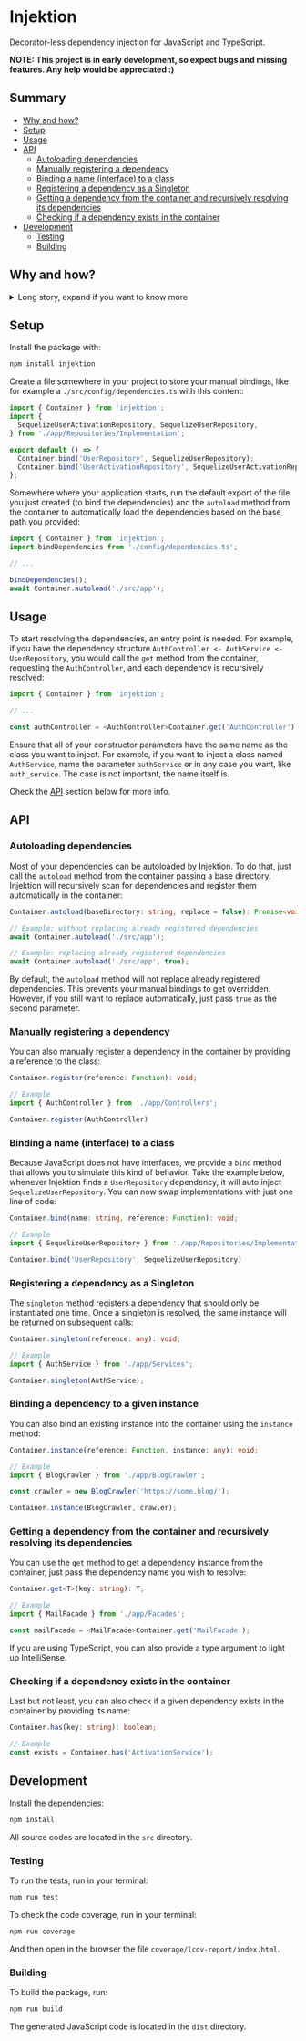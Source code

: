 # Injektion

Decorator-less dependency injection for JavaScript and TypeScript.

**NOTE: This project is in early development, so expect bugs and missing features. Any help would be appreciated :)**

## Summary

- [Why and how?](#why-and-how)
- [Setup](#setup)
- [Usage](#usage)
- [API](#api)
  - [Autoloading dependencies](#autoloading-dependencies)
  - [Manually registering a dependency](#manually-registering-a-dependency)
  - [Binding a name (interface) to a class](#binding-a-name-interface-to-a-class)
  - [Registering a dependency as a Singleton](#registering-a-dependency-as-a-singleton)
  - [Getting a dependency from the container and recursively resolving its dependencies](#getting-a-dependency-from-the-container-and-recursively-resolving-its-dependencies)
  - [Checking if a dependency exists in the container](#checking-if-a-dependency-exists-in-the-container)
- [Development](#development)
  - [Testing](#testing)
  - [Building](#building)

## Why and how?

<details>
  <summary>Long story, expand if you want to know more</summary>
  I've tried several dependency injection frameworks for JavaScript and TypeScript. There are two main things I didn't like about them:

  1. Decorators
  2. Too much manual configuration

  So I've started thinking about how a new dependency injection framework could be better.

  First of all, I need to somehow get information about a specific class, like its name and constructor parameters. It turns out that JavaScript doesn't have a built-in Reflection API for that kind of task. So that's why they use [reflect-metadata](https://github.com/rbuckton/reflect-metadata).

  So I've created my own reflection package: [reflection-function](https://github.com/andresilva-cc/reflection-function). Now I can get all those information from a function and a class.

  But there's still a problem here: JavaScript doesn't have types. Even TypeScript doesn't have types at runtime or after the code has been compiled. How am I gonna know which dependency I have to inject if there's no information about types?

  Well, the only thing that I have left is the parameter name. So that's what I'm going to use. Dependency injections are made based on the parameter name. For example, if you have a class named `UserService` and you need to inject it in another class constructor, you would name the parameter `userService`, or maybe `user_service` (the letter case is up to you).

  Ok, now we have dependency injection without decorators. But what about "too much manual configuration"?

  That's simple. I wrote a class that goes through all your project files and dynamically imports them (with `import()`). It works with default and named exports and it only imports classes. Those imports are stored in the dependency container and are available to use with zero configuration.

  Of course, that works only for concrete classes. As in Laravel's service container, if your class depends on interfaces, you need to manually bind the interface to the concrete class. Well, while TypeScript does have interfaces, JavaScript doesn't, so in the end interfaces doesn't even exist at all, so you just manually bind a name, like `UserRepository` to a real object, like `SequelizeUserRepository`.
</details>

## Setup

Install the package with: 

```bash
npm install injektion
```

Create a file somewhere in your project to store your manual bindings, like for example a `./src/config/dependencies.ts` with this content:

```typescript
import { Container } from 'injektion';
import {
  SequelizeUserActivationRepository, SequelizeUserRepository,
} from './app/Repositories/Implementation';

export default () => {
  Container.bind('UserRepository', SequelizeUserRepository);
  Container.bind('UserActivationRepository', SequelizeUserActivationRepository);
};
```

Somewhere where your application starts, run the default export of the file you just created (to bind the dependencies) and the `autoload` method from the container to automatically load the dependencies based on the base path you provided:

```typescript
import { Container } from 'injektion';
import bindDependencies from './config/dependencies.ts';

// ...

bindDependencies();
await Container.autoload('./src/app');
```

## Usage

To start resolving the dependencies, an entry point is needed. For example, if you have the dependency structure `AuthController <- AuthService <- UserRepository`, you would call the `get` method from the container, requesting the `AuthController`, and each dependency is recursively resolved:

```typescript
import { Container } from 'injektion';

// ...

const authController = <AuthController>Container.get('AuthController');
```

Ensure that all of your constructor parameters have the same name as the class you want to inject. For example, if you want to inject a class named `AuthService`, name the parameter `authService` or in any case you want, like `auth_service`. The case is not important, the name itself is.

Check the [API](#api) section below for more info.

## API

### Autoloading dependencies

Most of your dependencies can be autoloaded by Injektion. To do that, just call the `autoload` method from the container passing a base directory. Injektion will recursively scan for dependencies and register them automatically in the container:

```typescript
Container.autoload(baseDirectory: string, replace = false): Promise<void>;

// Example: without replacing already registered dependencies
await Container.autoload('./src/app');

// Example: replacing already registered dependencies
await Container.autoload('./src/app', true);
```

By default, the `autoload` method will not replace already registered dependencies. This prevents your manual bindings to get overridden. However, if you still want to replace automatically, just pass `true` as the second parameter.

### Manually registering a dependency

You can also manually register a dependency in the container by providing a reference to the class:

```typescript
Container.register(reference: Function): void;

// Example
import { AuthController } from './app/Controllers';

Container.register(AuthController)
```

### Binding a name (interface) to a class

Because JavaScript does not have interfaces, we provide a `bind` method that allows you to simulate this kind of behavior. Take the example below, whenever Injektion finds a `UserRepository` dependency, it will auto inject `SequelizeUserRepository`. You can now swap implementations with just one line of code:

```typescript
Container.bind(name: string, reference: Function): void;

// Example
import { SequelizeUserRepository } from './app/Repositories/Implementation';

Container.bind('UserRepository', SequelizeUserRepository)
```

### Registering a dependency as a Singleton

The `singleton` method registers a dependency that should only be instantiated one time. Once a singleton is resolved, the same instance will be returned on subsequent calls:

```typescript
Container.singleton(reference: any): void;

// Example
import { AuthService } from './app/Services';

Container.singleton(AuthService);
```

### Binding a dependency to a given instance

You can also bind an existing instance into the container using the `instance` method:

```typescript
Container.instance(reference: Function, instance: any): void;

// Example
import { BlogCrawler } from './app/BlogCrawler';

const crawler = new BlogCrawler('https://some.blog/');

Container.instance(BlogCrawler, crawler);
```

### Getting a dependency from the container and recursively resolving its dependencies

You can use the `get` method to get a dependency instance from the container, just pass the dependency name you wish to resolve:

```typescript
Container.get<T>(key: string): T;

// Example
import { MailFacade } from './app/Facades';

const mailFacade = <MailFacade>Container.get('MailFacade');
```

If you are using TypeScript, you can also provide a type argument to light up IntelliSense.

### Checking if a dependency exists in the container

Last but not least, you can also check if a given dependency exists in the container by providing its name:

```typescript
Container.has(key: string): boolean;

// Example
const exists = Container.has('ActivationService');
```

## Development

Install the dependencies:

```bash
npm install
```

All source codes are located in the `src` directory.

### Testing

To run the tests, run in your terminal:

```bash
npm run test
```

To check the code coverage, run in your terminal:

```bash
npm run coverage
```

And then open in the browser the file `coverage/lcov-report/index.html`.

### Building

To build the package, run:

```bash
npm run build
```

The generated JavaScript code is located in the `dist` directory.



